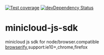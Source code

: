   [![Test coverage][coveralls-image]][coveralls-url]
  [![devDependency Status](https://david-dm.org/atom/electron/dev-status.svg)](https://david-dm.org/minicloud/minicloud-js-sdk#info=devDependencies)

# minicloud-js-sdk

minicloud js sdk for node/browser.compatible [browserify](https://www.npmjs.com/package/browserify),support:ie10+,chrome,firefox


[travis-image]: https://img.shields.io/travis/minicloud/minicloud-js-sdk/master.svg?style=flat-square
[travis-url]: https://travis-ci.org/minicloud/minicloud-js-sdk 
[coveralls-image]: https://img.shields.io/coveralls/minicloud/minicloud-js-sdk/master.svg?style=flat-square
[coveralls-url]: https://coveralls.io/r/minicloud/minicloud-js-sdk?branch=master